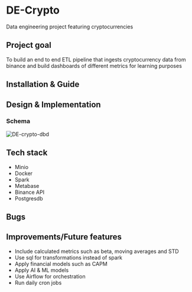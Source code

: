 # DE-Crypto
Data engineering project featuring cryptocurrencies
## Project goal
To build an end to end ETL pipeline that ingests cryptocurrency data from binance and build dashboards of different metrics for learning purposes
## Installation & Guide

## Design & Implementation

### Schema
![DE-crypto-dbd](https://github.com/user-attachments/assets/70273554-28e1-4aec-b287-b2da7e524e50)


## Tech stack
 - Minio
 - Docker
 - Spark
 - Metabase
 - Binance API
 - Postgresdb
## Bugs


## Improvements/Future features
- Include calculated metrics such as beta, moving averages and STD
- Use sql for transformations instead of spark
- Apply financial models such as CAPM
- Apply AI & ML models
- Use Airflow for orchestration
- Run daily cron jobs
